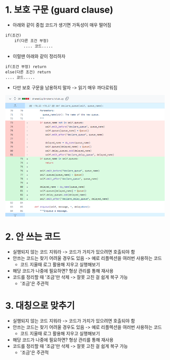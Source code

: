 # 1. 보호 구문 (guard clause)
- 아래와 같이 중첩 코드가 생기면 가독성이 매우 떨어짐
```
if(조건)
    if(다른 조건 부정)
        .... 코드.....
```
- 이럴땐 아래와 같이 정리하자
```
if(조건 부정) return 
else(다른 조건) return 
.... 코드.....
```
- 다만 보호 구문을 남용하지 말자 -> 읽기 매우 까다로워짐

<img src="img.png" alt="drawing" width="700px"/><br>


# 2. 안 쓰는 코드
- 실행되지 않는 코드 지워라 -> 코드가 가치가 있으려면 호출되야 함
- 안쓰는 코드는 찾기 어려울 경우도 있음 -> 예로 리플렉션을 여러번 사용하는 코드
  - 코드 지울때 로그 활용해 지우고 실행해보기
- 해당 코드가 나중에 필요하면? 형상 관리를 통해 재사용
- 코드를 정리할 때 '조금'만 삭제 -> 잘못 고친 걸 쉽게 복구 가능
  - '조금'은 주관적

# 3. 대칭으로 맞추기
- 실행되지 않는 코드 지워라 -> 코드가 가치가 있으려면 호출되야 함
- 안쓰는 코드는 찾기 어려울 경우도 있음 -> 예로 리플렉션을 여러번 사용하는 코드
    - 코드 지울때 로그 활용해 지우고 실행해보기
- 해당 코드가 나중에 필요하면? 형상 관리를 통해 재사용
- 코드를 정리할 때 '조금'만 삭제 -> 잘못 고친 걸 쉽게 복구 가능
    - '조금'은 주관적